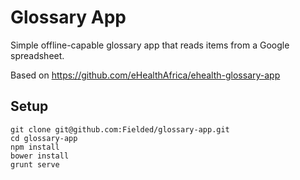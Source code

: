 Glossary App
====================

Simple offline-capable glossary app that reads items from a Google spreadsheet.

Based on https://github.com/eHealthAfrica/ehealth-glossary-app

## Setup

```
git clone git@github.com:Fielded/glossary-app.git
cd glossary-app
npm install
bower install
grunt serve
```


